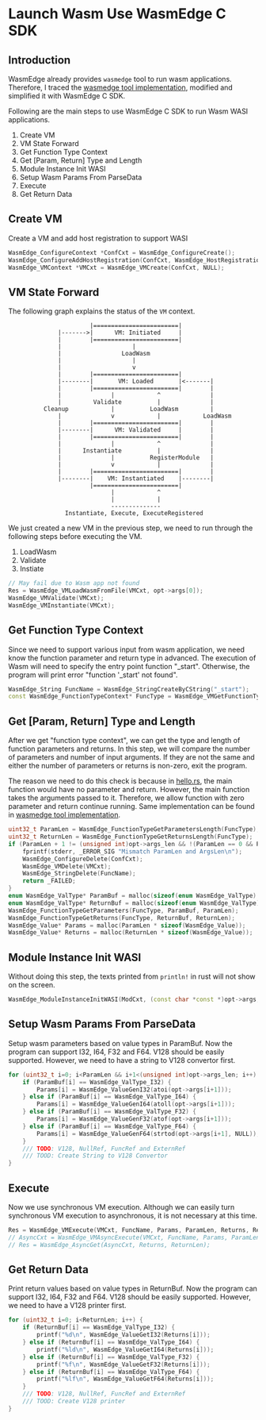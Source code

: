 # Launch Wasm Use WasmEdge C SDK

## Introduction

WasmEdge already provides `wasmedge` tool to run wasm applications. Therefore, I traced the [wasmedge tool implementation](https://github.com/WasmEdge/WasmEdge/blob/8573df4cf82f10546f35e6a0523b010ffcf90d31/lib/driver/runtimeTool.cpp), modified and simplified it with WasmEdge C SDK.

Following are the main steps to use WasmEdge C SDK to run Wasm WASI applications.

1. Create VM
2. VM State Forward
3. Get Function Type Context
4. Get [Param, Return] Type and Length
5. Module Instance Init WASI
6. Setup Wasm Params From ParseData
7. Execute
8. Get Return Data

## Create VM
Create a VM and add host registration to support WASI

```cc
WasmEdge_ConfigureContext *ConfCxt = WasmEdge_ConfigureCreate();
WasmEdge_ConfigureAddHostRegistration(ConfCxt, WasmEdge_HostRegistration_Wasi);
WasmEdge_VMContext *VMCxt = WasmEdge_VMCreate(ConfCxt, NULL);
```

## VM State Forward
The following graph explains the status of the `VM` context.

```
                       |========================|
              |------->|      VM: Initiated     |
              |        |========================|
              |                    |
              |                 LoadWasm
              |                    |
              |                    v
              |        |========================|
              |--------|       VM: Loaded       |<-------|
              |        |========================|        |
              |              |            ^              |
              |         Validate          |              |
          Cleanup            |          LoadWasm         |
              |              v            |            LoadWasm
              |        |========================|        |
              |--------|      VM: Validated     |        |
              |        |========================|        |
              |              |            ^              |
              |      Instantiate          |              |
              |              |          RegisterModule   |
              |              v            |              |
              |        |========================|        |
              |--------|    VM: Instantiated    |--------|
                       |========================|
                             |            ^
                             |            |
                             --------------
                Instantiate, Execute, ExecuteRegistered

```

We just created a new VM in the previous step, we need to run through the following steps before executing the VM.
1. LoadWasm
2. Validate
3. Instiate

```cpp
// May fail due to Wasm app not found
Res = WasmEdge_VMLoadWasmFromFile(VMCxt, opt->args[0]); 
WasmEdge_VMValidate(VMCxt);
WasmEdge_VMInstantiate(VMCxt);
```

## Get Function Type Context
Since we need to support various input from wasm application, we need know the function parameter and return type in advanced. The execution of Wasm will need to specify the entry point function "_start". Otherwise, the program will print error "function '_start' not found".

```cpp
WasmEdge_String FuncName = WasmEdge_StringCreateByCString("_start");
const WasmEdge_FunctionTypeContext* FuncType = WasmEdge_VMGetFunctionType(VMCxt, FuncName);
```

## Get [Param, Return] Type and Length

After we get "function type context", we can get the type and length of function parameters and returns. In this step, we will compare the number of parameters and number of input arguments. If they are not the same and either the number of parameters or returns is non-zero, exit the program. 

The reason we need to do this check is because in [hello.rs](../wasm_app/wasm_hello/hello.rs), the main function would have no parameter and return. However, the main function takes the arguments passed to it. Therefore, we allow function with zero parameter and return continue running. Same implementation can be found in [wasmedge tool implementation](https://github.com/WasmEdge/WasmEdge/blob/8573df4cf82f10546f35e6a0523b010ffcf90d31/lib/driver/runtimeTool.cpp#L256).

```cpp
uint32_t ParamLen = WasmEdge_FunctionTypeGetParametersLength(FuncType);
uint32_t ReturnLen = WasmEdge_FunctionTypeGetReturnsLength(FuncType);
if (ParamLen + 1 != (unsigned int)opt->args_len && !(ParamLen == 0 && ReturnLen == 0)) {
    fprintf(stderr, _ERROR_SIG "Mismatch ParamLen and ArgsLen\n");
    WasmEdge_ConfigureDelete(ConfCxt);
    WasmEdge_VMDelete(VMCxt);
    WasmEdge_StringDelete(FuncName);
    return _FAILED;
}
enum WasmEdge_ValType* ParamBuf = malloc(sizeof(enum WasmEdge_ValType) * ParamLen);
enum WasmEdge_ValType* ReturnBuf = malloc(sizeof(enum WasmEdge_ValType) * ReturnLen);
WasmEdge_FunctionTypeGetParameters(FuncType, ParamBuf, ParamLen);
WasmEdge_FunctionTypeGetReturns(FuncType, ReturnBuf, ReturnLen);
WasmEdge_Value* Params = malloc(ParamLen * sizeof(WasmEdge_Value));
WasmEdge_Value* Returns = malloc(ReturnLen * sizeof(WasmEdge_Value));
```

## Module Instance Init WASI
Without doing this step, the texts printed from `println!` in rust will not show on the screen.

```cpp
WasmEdge_ModuleInstanceInitWASI(ModCxt, (const char *const *)opt->args, opt->args_len, NULL, 0, NULL, 0);
```

## Setup Wasm Params From ParseData

Setup wasm parameters based on value types in ParamBuf. Now the program can support I32, I64, F32 and F64. V128 should be easily supported. However, we need to have a string to V128 convertor first.

```cpp
for (uint32_t i=0; i<ParamLen && i+1<(unsigned int)opt->args_len; i++) {
    if (ParamBuf[i] == WasmEdge_ValType_I32) {
        Params[i] = WasmEdge_ValueGenI32(atoi(opt->args[i+1]));
    } else if (ParamBuf[i] == WasmEdge_ValType_I64) {
        Params[i] = WasmEdge_ValueGenI64(atoll(opt->args[i+1]));
    } else if (ParamBuf[i] == WasmEdge_ValType_F32) {
        Params[i] = WasmEdge_ValueGenF32(atof(opt->args[i+1]));
    } else if (ParamBuf[i] == WasmEdge_ValType_F64) {
        Params[i] = WasmEdge_ValueGenF64(strtod(opt->args[i+1], NULL));
    }
    /// TODO: V128, NullRef, FuncRef and ExternRef
    /// TOOD: Create String to V128 Convertor
}
```

## Execute

Now we use synchronous VM execution. Although we can easily turn synchronous VM execution to asynchronous, it is not necessary at this time.

```cpp
Res = WasmEdge_VMExecute(VMCxt, FuncName, Params, ParamLen, Returns, ReturnLen);
// AsyncCxt = WasmEdge_VMAsyncExecute(VMCxt, FuncName, Params, ParamLen);
// Res = WasmEdge_AsyncGet(AsyncCxt, Returns, ReturnLen);
```

## Get Return Data
Print return values based on value types in ReturnBuf. Now the program can support I32, I64, F32 and F64. V128 should be easily supported. However, we need to have a V128 printer first.

```cpp
for (uint32_t i=0; i<ReturnLen; i++) {
    if (ReturnBuf[i] == WasmEdge_ValType_I32) {
        printf("%d\n", WasmEdge_ValueGetI32(Returns[i]));
    } else if (ReturnBuf[i] == WasmEdge_ValType_I64) {
        printf("%ld\n", WasmEdge_ValueGetI64(Returns[i]));
    } else if (ReturnBuf[i] == WasmEdge_ValType_F32) {
        printf("%f\n", WasmEdge_ValueGetF32(Returns[i]));
    } else if (ReturnBuf[i] == WasmEdge_ValType_F64) {
        printf("%lf\n", WasmEdge_ValueGetF64(Returns[i]));
    }
    /// TODO: V128, NullRef, FuncRef and ExternRef
    /// TOOD: Create V128 printer
}
```